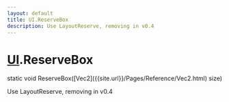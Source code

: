 ```yaml
---
layout: default
title: UI.ReserveBox
description: Use LayoutReserve, removing in v0.4
---
```

# [UI]({{site.url}}/Pages/Reference/UI.html).ReserveBox

<div class='signature' markdown='1'>
static void ReserveBox([Vec2]({{site.url}}/Pages/Reference/Vec2.html) size)
</div>

Use LayoutReserve, removing in v0.4



